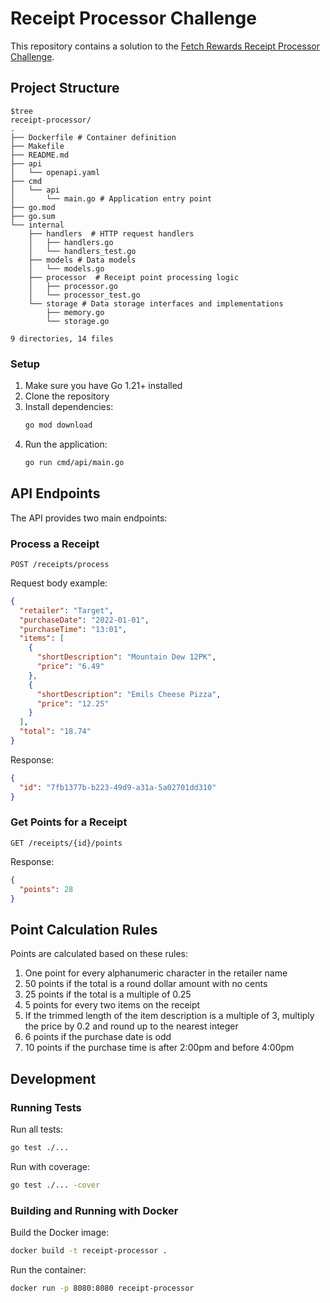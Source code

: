 # Receipt Processor Challenge

This repository contains a solution to the [Fetch Rewards Receipt Processor Challenge](https://github.com/fetch-rewards/receipt-processor-challenge).

## Project Structure

```
$tree
receipt-processor/
.
├── Dockerfile # Container definition
├── Makefile
├── README.md
├── api
│   └── openapi.yaml
├── cmd
│   └── api
│       └── main.go # Application entry point
├── go.mod
├── go.sum
└── internal
    ├── handlers  # HTTP request handlers
    │   ├── handlers.go
    │   └── handlers_test.go
    ├── models # Data models
    │   └── models.go
    ├── processor  # Receipt point processing logic
    │   ├── processor.go
    │   └── processor_test.go
    └── storage # Data storage interfaces and implementations
        ├── memory.go
        └── storage.go

9 directories, 14 files
```

### Setup

1. Make sure you have Go 1.21+ installed
2. Clone the repository
3. Install dependencies:
   ```bash
   go mod download
   ```
4. Run the application:
   ```bash
   go run cmd/api/main.go
   ```

## API Endpoints

The API provides two main endpoints:

### Process a Receipt

```
POST /receipts/process
```

Request body example:
```json
{
  "retailer": "Target",
  "purchaseDate": "2022-01-01",
  "purchaseTime": "13:01",
  "items": [
    {
      "shortDescription": "Mountain Dew 12PK",
      "price": "6.49"
    },
    {
      "shortDescription": "Emils Cheese Pizza",
      "price": "12.25"
    }
  ],
  "total": "18.74"
}
```

Response:
```json
{
  "id": "7fb1377b-b223-49d9-a31a-5a02701dd310"
}
```

### Get Points for a Receipt

```
GET /receipts/{id}/points
```

Response:
```json
{
  "points": 28
}
```

## Point Calculation Rules

Points are calculated based on these rules:

1. One point for every alphanumeric character in the retailer name
2. 50 points if the total is a round dollar amount with no cents
3. 25 points if the total is a multiple of 0.25
4. 5 points for every two items on the receipt
5. If the trimmed length of the item description is a multiple of 3, multiply the price by 0.2 and round up to the nearest integer
6. 6 points if the purchase date is odd
7. 10 points if the purchase time is after 2:00pm and before 4:00pm

## Development

### Running Tests

Run all tests:
```bash
go test ./...
```

Run with coverage:
```bash
go test ./... -cover
```

### Building and Running with Docker

Build the Docker image:
```bash
docker build -t receipt-processor .
```

Run the container:
```bash
docker run -p 8080:8080 receipt-processor
```

